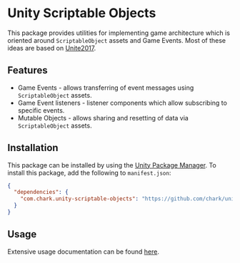 # Unity Scriptable Objects
This package provides utilities for implementing game architecture which is oriented around `ScriptableObject` assets and Game Events. Most of these ideas are based on [Unite2017](https://github.com/roboryantron/Unite2017).

## Features
- Game Events - allows transferring of event messages using `ScriptableObject` assets.
- Game Event listeners - listener components which allow subscribing to specific events.
- Mutable Objects - allows sharing and resetting of data via `ScriptableObject` assets.

## Installation
This package can be installed by using the [Unity Package Manager](https://docs.unity3d.com/Packages/com.unity.package-manager-ui@2.0/manual/index.html). To install this package, add the following to `manifest.json`:
```json
{
  "dependencies": {
    "com.chark.unity-scriptable-objects": "https://github.com/chark/unity-scriptable-objects.git#upm"
  }
}
```

## Usage
Extensive usage documentation can be found [here](Assets/Documentation/README.md).
